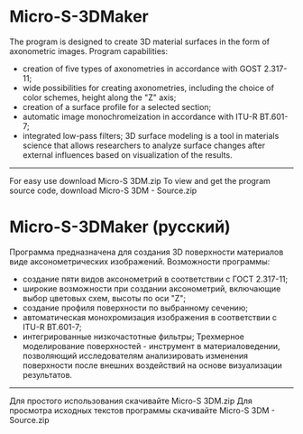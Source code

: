 # Micro-S-3DMaker
The program is designed to create 3D material surfaces in the form of axonometric images.
Program capabilities:
- creation of five types of axonometries in accordance with GOST 2.317-11;
- wide possibilities for creating axonometries, including the choice of color schemes, height along the "Z" axis;
- creation of a surface profile for a selected section;
- automatic image monochromeization in accordance with ITU-R BT.601-7;
- integrated low-pass filters;
3D surface modeling is a tool in materials science that allows researchers to analyze surface changes after external influences based on visualization of the results.
---
For easy use download Micro-S 3DM.zip
To view and get the program source code, download Micro-S 3DM - Source.zip


# Micro-S-3DMaker (русский)
Программа предназначена для создания 3D поверхности материалов виде аксонометрических изображений.
Возможности программы:
- создание пяти видов аксонометрий в соответствии с ГОСТ 2.317-11;
- широкие возможности при создании аксонометрий, включающие выбор цветовых схем, высоты по оси "Z";
- создание профиля поверхности по выбранному сечению;
- автоматическая монохромизация изображения в соответствии с ITU-R BT.601-7;
- интегрированные низкочастотные фильтры;
Трехмерное моделирование поверхностей - инструмент в материаловедении, позволяющий исследователям анализировать изменения поверхности после внешних воздействий на основе визуализации результатов.
---
Для простого использования скачивайте Micro-S 3DM.zip
Для просмотра исходных текстов программы скачивайте Micro-S 3DM - Source.zip
